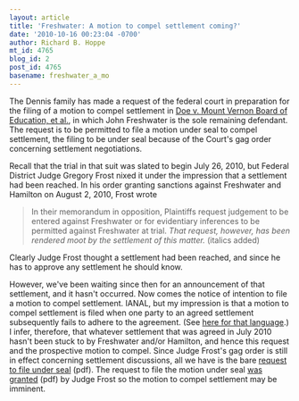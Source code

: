 ```yaml
---
layout: article
title: 'Freshwater: A motion to compel settlement coming?'
date: '2010-10-16 00:23:04 -0700'
author: Richard B. Hoppe
mt_id: 4765
blog_id: 2
post_id: 4765
basename: freshwater_a_mo
---
```

The Dennis family has made a request of the federal court in preparation for the filing of a motion to compel settlement in [Doe v. Mount Vernon Board of Education, et al.](http://ncse.com/creationism/legal/doe-v-freshwater-mv), in which John Freshwater is the sole remaining defendant.  The request is to be permitted to file a motion under seal to compel settlement, the filing to be under seal because of the Court's gag order concerning settlement negotiations.

Recall that the trial in that suit was slated to begin July 26, 2010, but Federal District Judge Gregory Frost nixed it under the impression that a settlement had been reached.  In his order granting sanctions against Freshwater and Hamilton on August 2, 2010, Frost wrote

> In their memorandum in opposition, Plaintiffs request judgement to be entered against Freshwater or for evidentiary inferences to be permitted against Freshwater at trial. _That request, however, has been rendered moot by the settlement of this matter._ (italics added)

Clearly Judge Frost thought a settlement had been reached, and since he has to approve any settlement he should know.

However, we've been waiting since then for an announcement of that settlement, and it hasn't occurred.  Now comes the notice of intention to file a motion to compel settlement.  IANAL, but my impression is that a motion to compel settlement is filed when one party to an agreed settlement subsequently fails to adhere to the agreement.  (See [here for that language](http://tinyurl.com/2axk6bo).)  I infer, therefore, that whatever settlement that was agreed in July 2010 hasn't been stuck to by Freshwater and/or Hamilton, and hence this request and the prospective motion to compel.  Since Judge Frost's gag order is still in effect concerning settlement discussions, all we have is the bare [request to file under seal](http://ncse.com/webfm_send/1432) (pdf).  The request to file the motion under seal [was granted](http://ncse.com/webfm_send/1433) (pdf) by Judge Frost so the motion to compel settlement may be imminent.
